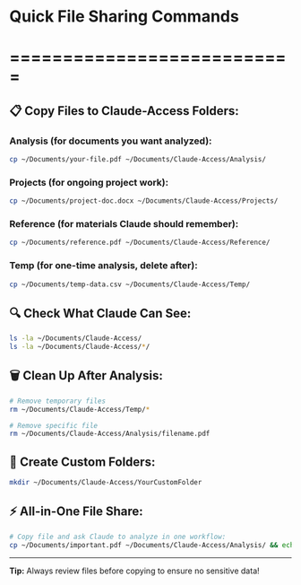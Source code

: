 # Quick File Sharing Commands
# ===========================

## 📋 Copy Files to Claude-Access Folders:

### Analysis (for documents you want analyzed):
```bash
cp ~/Documents/your-file.pdf ~/Documents/Claude-Access/Analysis/
```

### Projects (for ongoing project work):
```bash
cp ~/Documents/project-doc.docx ~/Documents/Claude-Access/Projects/
```

### Reference (for materials Claude should remember):
```bash
cp ~/Documents/reference.pdf ~/Documents/Claude-Access/Reference/
```

### Temp (for one-time analysis, delete after):
```bash
cp ~/Documents/temp-data.csv ~/Documents/Claude-Access/Temp/
```

## 🔍 Check What Claude Can See:
```bash
ls -la ~/Documents/Claude-Access/
ls -la ~/Documents/Claude-Access/*/
```

## 🗑️ Clean Up After Analysis:
```bash
# Remove temporary files
rm ~/Documents/Claude-Access/Temp/*

# Remove specific file
rm ~/Documents/Claude-Access/Analysis/filename.pdf
```

## 📁 Create Custom Folders:
```bash
mkdir ~/Documents/Claude-Access/YourCustomFolder
```

## ⚡ All-in-One File Share:
```bash
# Copy file and ask Claude to analyze in one workflow:
cp ~/Documents/important.pdf ~/Documents/Claude-Access/Analysis/ && echo "File ready for Claude analysis"
```

---
**Tip:** Always review files before copying to ensure no sensitive data!
